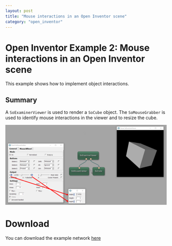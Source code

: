 ```yaml
---
layout: post
title: "Mouse interactions in an Open Inventor scene"
category: "open_inventor"
---
```


# Open Inventor Example 2: Mouse interactions in an Open Inventor scene
This example shows how to implement object interactions.

## Summary
A `SoExaminerViewer` is used to render a `SoCube` object. The `SoMouseGrabber` is used to identify mouse interactions in the viewer and to resize the cube.

![Screenshot](/examples/open_inventor/example2/image.png)

# Download
You can download the example network [here](/examples/open_inventor/example2/OpenInventorExample2.mlab)



